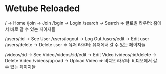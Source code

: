 # Wetube Reloaded

/ -> Home
/join -> Join
/login -> Login
/search -> Search
=> 글로벌 라우터: 홈에서 바로 갈 수 있는 페이지들

/users/:id -> See User
/users/logout -> Log Out
/users/edit -> Edit user
/users/delete -> Delete user
=> 유저 라우터: 유저에서 갈 수 있는 페이지들

/videos/:id -> See Video
/videos/:id/edit -> Edit Video
/videos/:id/delete -> Delete Video
/videos/upload -> Upload Video
=> 비디오 라우터: 비디오에서 갈 수 있는 페이지들
